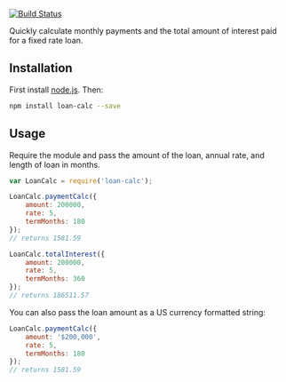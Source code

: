 [![Build Status](https://travis-ci.org/ascott1/loan-calc.svg?branch=master)](https://travis-ci.org/ascott1/loan-calc)

Quickly calculate monthly payments and the total amount of interest paid for a fixed rate loan.

## Installation

First install [node.js](http://nodejs.org/). Then:

```sh
npm install loan-calc --save
```

## Usage

Require the module and pass the amount of the loan, annual rate, and length of loan in months.

```javascript
var LoanCalc = require('loan-calc');

LoanCalc.paymentCalc({
    amount: 200000,
    rate: 5,
    termMonths: 180
});
// returns 1581.59

LoanCalc.totalInterest({
    amount: 200000,
    rate: 5,
    termMonths: 360
});
// returns 186511.57
```

You can also pass the loan amount as a US currency formatted string:

```javascript
LoanCalc.paymentCalc({
    amount: '$200,000',
    rate: 5,
    termMonths: 180
});
// returns 1581.59
```
